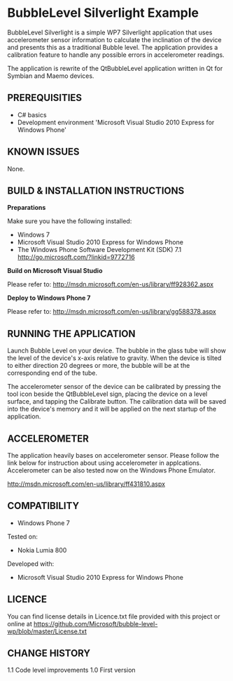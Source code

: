 BubbleLevel Silverlight Example
===============================

BubbleLevel Silverlight is a simple WP7 Silverlight application that uses
accelerometer sensor information to calculate the inclination of the device
and presents this as a traditional Bubble level. The application provides a
calibration feature to handle any possible errors in accelerometer readings.

The application is rewrite of the QtBubbleLevel application written in Qt for
Symbian and Maemo devices.


PREREQUISITIES
-------------------------------------------------------------------------------

- C# basics
- Development environment 'Microsoft Visual Studio 2010 Express for Windows
  Phone'


KNOWN ISSUES
-------------------------------------------------------------------------------

None.
  
  
BUILD & INSTALLATION INSTRUCTIONS
-------------------------------------------------------------------------------

**Preparations**

Make sure you have the following installed:
 * Windows 7
 * Microsoft Visual Studio 2010 Express for Windows Phone
 * The Windows Phone Software Development Kit (SDK) 7.1
   http://go.microsoft.com/?linkid=9772716

**Build on Microsoft Visual Studio**

Please refer to:
http://msdn.microsoft.com/en-us/library/ff928362.aspx


**Deploy to Windows Phone 7**

Please refer to:
http://msdn.microsoft.com/en-us/library/gg588378.aspx

    
RUNNING THE APPLICATION
-------------------------------------------------------------------------------

Launch Bubble Level on your device. The bubble in the glass tube will show 
the level of the device's x-axis relative to gravity. When the device is 
tilted to either direction 20 degrees or more, the bubble will be at the 
corresponding end of the tube.

The accelerometer sensor of the device can be calibrated by pressing the tool
icon beside the QtBubbleLevel sign, placing the device on a level surface, and 
tapping the Calibrate button. The calibration data will be saved into the
device's memory and it will be applied on the next startup of the application.

	
ACCELEROMETER
-------------------------------------------------------------------------------
The application heavily bases on accelerometer sensor. Please follow the link 
below for instruction about using accelerometer in applcations. Accelerometer can 
be also tested now on the Windows Phone Emulator.

http://msdn.microsoft.com/en-us/library/ff431810.aspx


COMPATIBILITY
-------------------------------------------------------------------------------

- Windows Phone 7

Tested on: 
- Nokia Lumia 800
	
Developed with:
- Microsoft Visual Studio 2010 Express for Windows Phone
	

LICENCE
-------------------------------------------------------------------------------
You can find license details in Licence.txt file provided with this project or
online at
https://github.com/Microsoft/bubble-level-wp/blob/master/License.txt


CHANGE HISTORY
-------------------------------------------------------------------------------

1.1 Code level improvements
1.0 First version
